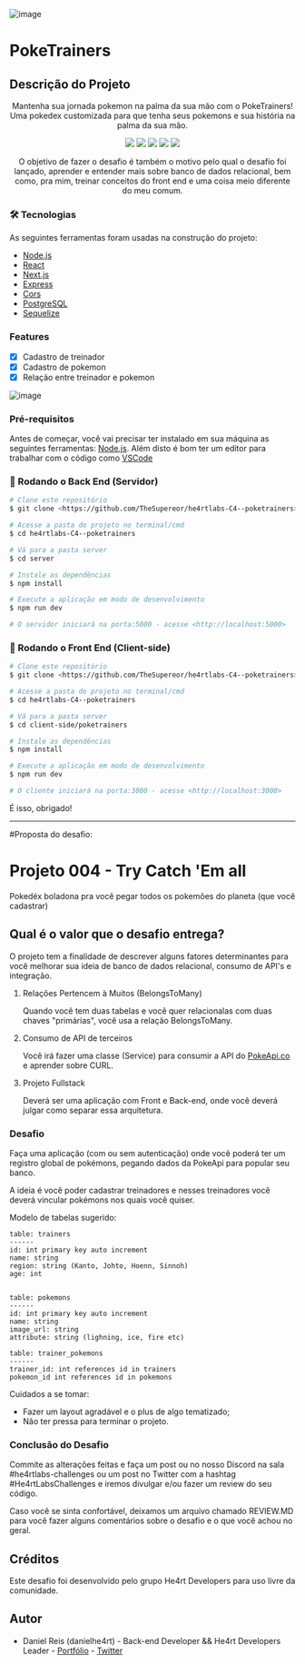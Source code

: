 ![image](https://user-images.githubusercontent.com/55772578/135903253-8d56d701-dc4b-4e18-9318-383aa0a14b72.png)

# PokeTrainers

## Descrição do Projeto
<p align="center">Mantenha sua jornada pokemon na palma da sua mão com o PokeTrainers! Uma pokedex customizada para que tenha seus pokemons e sua história na palma da sua mão.</p>

<div display="inline-block" align="center">
    <img src="https://img.shields.io/static/v1?label=React&message=17.0.2&color=61DAFB&style=for-the-badge&logo=React"/>
    <img src="https://img.shields.io/static/v1?label=Next.js&message=11.1.2&color=000000&style=for-the-badge&logo=Next.js"/>
    <img src="https://img.shields.io/static/v1?label=Express&message=^4.17.1&color=000000&style=for-the-badge&logo=Express"/>
    <img src="https://img.shields.io/static/v1?label=PostgreSQL&message=^8.7.1&color=4169E1&style=for-the-badge&logo=PostgreSQL"/>
    <img src="https://img.shields.io/static/v1?label=Sequelize&message=^6.6.5&color=52B0E7&style=for-the-badge&logo=Sequelize"/>
</div>

<p id="objetivo" align="center">
    O objetivo de fazer o desafio é também o motivo pelo qual o desafio foi lançado, aprender e entender mais sobre banco de dados relacional, bem como, pra mim, treinar conceitos do front end e uma coisa meio diferente do meu comum. 
</p>

### 🛠 Tecnologias

As seguintes ferramentas foram usadas na construção do projeto:

- [Node.js](https://nodejs.org/en/)
- [React](https://pt-br.reactjs.org/)
- [Next.js](https://nextjs.org/)
- [Express](http://expressjs.com/)
- [Cors](http://expressjs.com/en/resources/middleware/cors.html)
- [PostgreSQL](https://www.postgresql.org/)
- [Sequelize](https://sequelize.org/)

### Features

- [x] Cadastro de treinador
- [x] Cadastro de pokemon
- [x] Relação entre treinador e pokemon

![image](https://user-images.githubusercontent.com/55772578/135930082-c9116ab2-4dd8-4948-aceb-080d346371b2.png)

### Pré-requisitos

Antes de começar, você vai precisar ter instalado em sua máquina as seguintes ferramentas:
[Node.js](https://nodejs.org/en/). 
Além disto é bom ter um editor para trabalhar com o código como [VSCode](https://code.visualstudio.com/)

### 🎲 Rodando o Back End (Servidor)

```bash
# Clone este repositório
$ git clone <https://github.com/TheSupereor/he4rtlabs-C4--poketrainers>

# Acesse a pasta do projeto no terminal/cmd
$ cd he4rtlabs-C4--poketrainers

# Vá para a pasta server
$ cd server

# Instale as dependências
$ npm install

# Execute a aplicação em modo de desenvolvimento
$ npm run dev

# O servidor iniciará na porta:5000 - acesse <http://localhost:5000>
```

### 🎲 Rodando o Front End (Client-side)

```bash
# Clone este repositório
$ git clone <https://github.com/TheSupereor/he4rtlabs-C4--poketrainers>

# Acesse a pasta do projeto no terminal/cmd
$ cd he4rtlabs-C4--poketrainers

# Vá para a pasta server
$ cd client-side/poketrainers

# Instale as dependências
$ npm install

# Execute a aplicação em modo de desenvolvimento
$ npm run dev

# O cliente iniciará na porta:3000 - acesse <http://localhost:3000>
```

É isso, obrigado!

---

#Proposta do desafio:
    
# Projeto 004 - Try Catch 'Em all 

Pokedéx boladona pra você pegar todos os pokemões do planeta (que você cadastrar)

## Qual é o valor que o desafio entrega?

O projeto tem a finalidade de descrever alguns fatores determinantes para você melhorar sua ideia de banco de dados relacional, consumo de API's e integração.

1. Relações Pertencem à Muitos (BelongsToMany)

    Quando você tem duas tabelas e você quer relacionalas com duas chaves "primárias", você usa a relação BelongsToMany.

2. Consumo de API de terceiros

   Você irá fazer uma classe (Service) para consumir a API do [PokeApi.co](https://pokeapi.co) e aprender sobre CURL.

3. Projeto Fullstack

    Deverá ser uma aplicação com Front e Back-end, onde você deverá julgar como separar essa arquitetura.

### Desafio

Faça uma aplicação (com ou sem autenticação) onde você poderá ter um registro global de pokémons, pegando dados da PokeApi para popular seu banco.

A ideia é você poder cadastrar treinadores e nesses treinadores você deverá vincular pokémons nos quais você quiser.

Modelo de tabelas sugerido: 

```
table: trainers
------
id: int primary key auto increment
name: string
region: string (Kanto, Johto, Hoenn, Sinnoh)
age: int


table: pokemons
------
id: int primary key auto increment
name: string
image_url: string 
attribute: string (lighning, ice, fire etc)

table: trainer_pokemons
------
trainer_id: int references id in trainers
pokemon_id int references id in pokemons
```

Cuidados a se tomar:

- Fazer um layout agradável e o plus de algo tematizado;
- Não ter pressa para terminar o projeto.

### Conclusão do Desafio

Commite as alterações feitas e faça um post ou no nosso Discord na sala #he4rtlabs-challenges ou um post no Twitter com a hashtag #He4rtLabsChallenges e iremos divulgar e/ou fazer um review do seu código.

Caso você se sinta confortável, deixamos um arquivo chamado REVIEW.MD para você fazer alguns comentários sobre o desafio e o que você achou no geral.

## Créditos

Este desafio foi desenvolvido pelo grupo He4rt Developers para uso livre da comunidade.

## Autor

- Daniel Reis (danielhe4rt) - Back-end Developer && He4rt Developers Leader - [Portfólio](https://danielheart.dev) - [Twitter](https://twitter.com/danielhe4rt)
